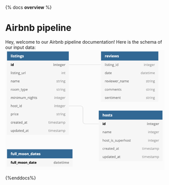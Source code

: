{% docs __overview__ %}
# Airbnb pipeline

Hey, welcome to our Airbnb pipeline documentation!
Here is the schema of our input data:
![input schema](assets/input_schema.png)

{%enddocs%}